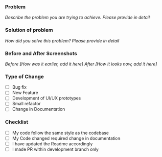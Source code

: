 ### **Problem**
_Describe the problem you are trying to achieve. Please provide in detail_

### **Solution of problem**
_How did you solve this problem? Please provide in detail_

### **Before and After Screenshots**
_Before [How was it earlier, add it here]_
_After [How it looks now, add it here]_

### **Type of Change**
-[ ] Bug fix
-[ ] New Feature
-[ ] Development of UI/UX prototypes
-[ ] Small refactor
-[ ] Change in Documentation

### **Checklist**
-[ ] My code follow the same style as the codebase
-[ ] My Code changed required change in documentation
-[ ] I have updated the Readme accordingly
-[ ] I made PR within development branch only

